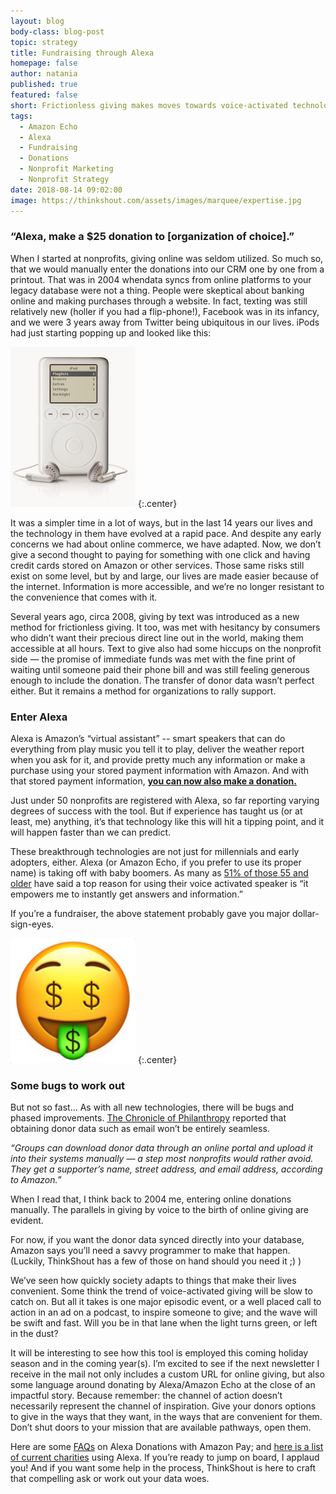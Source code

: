 ```yaml
---
layout: blog
body-class: blog-post
topic: strategy
title: Fundraising through Alexa
homepage: false
author: natania
published: true
featured: false
short: Frictionless giving makes moves towards voice-activated technology.
tags:
  - Amazon Echo
  - Alexa
  - Fundraising
  - Donations
  - Nonprofit Marketing
  - Nonprofit Strategy
date: 2018-08-14 09:02:00
image: https://thinkshout.com/assets/images/marquee/expertise.jpg
---
```


### “Alexa, make a $25 donation to [organization of choice].”

When I started at nonprofits, giving online was seldom utilized. So much so,  that we  would manually enter the donations into our CRM one by one from a printout. That was in 2004 whendata syncs from online platforms to your legacy database were not a thing. People were skeptical about banking online and making purchases through a website. In fact, texting was still relatively new (holler if you had a flip-phone!), Facebook was in its infancy, and we were 3 years away from Twitter being ubiquitous in our lives. iPods had just starting popping up and looked like this:

![The Original iPod](/assets/images/blog/OG-ipod.jpg)
{:.center}

It was a simpler time in a lot of ways, but in the last 14 years our lives and the technology in them have evolved at a rapid pace. And despite any early concerns we had about online commerce, we have adapted. Now, we don’t give a second thought to paying for something with one click and having credit cards stored on Amazon or other services. Those same risks still exist on some level, but by and large, our lives are made easier because of the internet. Information is more accessible, and we’re no longer resistant to the convenience that comes with it.

Several years ago, circa 2008, giving by text was introduced as a new method for frictionless giving. It too, was met with hesitancy by consumers who didn’t want their precious direct line out in the world, making them accessible at all hours. Text to give also had some hiccups on the nonprofit side — the promise of immediate funds was met with the fine print of waiting until someone paid their phone bill and was still feeling generous enough to include the donation. The transfer of donor data wasn’t perfect either. But it remains a method for organizations to rally support.

### Enter Alexa

Alexa is Amazon’s “virtual assistant” -- smart speakers that can do everything from play music you tell it to play, deliver the weather report when you ask for it, and provide pretty much any information or make a purchase using your stored payment information with Amazon. And with that stored payment information, **[you can now also make a donation.](https://www.google.com/url?q=https://pay.amazon.com/us/developer/documentation/donations/202163900&sa=D&ust=1534264962745000&usg=AFQjCNG9EFcFgCPrJ-nDkM5wkJjmcAVsUQ)**

Just under 50 nonprofits are registered with Alexa, so far reporting varying degrees of success with the tool. But if experience has taught us (or at least, me) anything, it’s that technology like this will hit a tipping point, and it will happen faster than we can predict.  

These breakthrough technologies are not just for millennials and early adopters, either. Alexa (or Amazon Echo, if you prefer to use its proper name) is taking off with baby boomers. As many as [51% of those 55 and older](https://www.google.com/url?q=https://www.thinkwithgoogle.com/consumer-insights/three-ways-voice-assistance-resonating-baby-boomers/&sa=D&ust=1534266031490000&usg=AFQjCNHGMVi4MaBgMS_HpfbC3j4duimzcA) have said a top reason for using their voice activated speaker is “it empowers me to instantly get answers and information.”

If you’re a fundraiser, the above statement probably gave you major dollar-sign-eyes.

![money-face emoji](/assets/images/blog/money-mouth-face.png)
{:.center}

### Some bugs to work out

But not so fast… As with all new technologies, there will be bugs and phased improvements. [The Chronicle of Philanthropy](https://www.google.com/url?q=https://www.philanthropy.com/article/Alexa-Make-a-Donation-/244225/?key%3D8z5xVqrORuiTnnWYxdvvRQs5a9d4LZUjSUIcCNQLJ68a6AYuQ_fmbiL987u4FiAsVjZPRlpfUkRWVWV2bUNTd2xLWk9YbG9FcTRRRlRIejVtR05pS0hncXBrMA%23.W3L88M1Vwno.email&sa=D&ust=1534267596936000&usg=AFQjCNEadI0HX9BH_iRyURoFOTNbVtmDCA) reported that obtaining donor data such as email won’t be entirely seamless.

_“Groups can download donor data through an online portal and upload it into their systems manually — a step most nonprofits would rather avoid. They get a supporter’s name, street address, and email address, according to Amazon.”_

When I read that, I think back to 2004 me, entering online donations manually. The parallels in giving by voice to the birth of online giving are evident.

For now, if you want the donor data synced directly into your database, Amazon says you’ll need a savvy programmer to make that happen. (Luckily, ThinkShout has a few of those on hand should you need it ;) )

We’ve seen how quickly society adapts to things that make their lives convenient. Some think the trend of voice-activated giving will be slow to catch on. But all it takes is one major episodic event, or a well placed call to action in an ad on a podcast, to inspire someone to give; and the wave will be swift and fast. Will you be in that lane when the light turns green, or left in the dust?

It will be interesting to see how this tool is employed this coming holiday season and in the coming year(s). I’m excited to see if the next newsletter I receive in the mail not only includes a custom URL for online giving, but also some language around donating by Alexa/Amazon Echo at the close of an impactful story. Because remember: the channel of action doesn’t necessarily represent the channel of inspiration. Give your donors options to give in the ways that they want, in the ways that are convenient for them. Don’t shut doors to your mission that are available pathways, open them.

Here are some [FAQs](https://pay.amazon.com/us/help/201754640) on Alexa Donations with Amazon Pay; and [here is a list of current charities](https://www.google.com/url?q=https://pay.amazon.com/us/alexadonations&sa=D&ust=1534269069643000&usg=AFQjCNFzJm2VPxZLM8KQSeT8lH-WvGDR-Q) using Alexa. If you’re ready to jump on board, I applaud you! And if you want some help in the process, ThinkShout is here to craft that compelling ask or work out your data woes.
